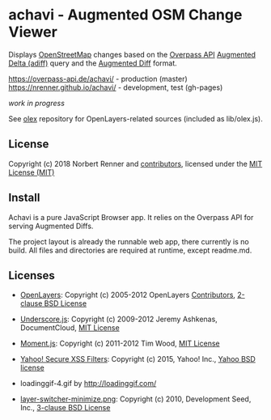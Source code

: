 # achavi - Augmented OSM Change Viewer

Displays [OpenStreetMap](openstreetmap.org) changes based on the [Overpass API](https://overpass-api.de/) [Augmented Delta (adiff)](https://wiki.openstreetmap.org/wiki/Overpass_API/Overpass_QL#Augmented_Delta_between_two_dates_.28.22adiff.22.29) query and the
[Augmented Diff](https://wiki.openstreetmap.org/wiki/Overpass_API/Augmented_Diffs#Contained_data) format.

https://overpass-api.de/achavi/ - production (master)  
https://nrenner.github.io/achavi/ - development, test (gh-pages)

*work in progress*

See [olex](https://github.com/nrenner/olex) repository for OpenLayers-related sources (included as lib/olex.js).

## License

Copyright (c) 2018 Norbert Renner and [contributors](https://github.com/nrenner/achavi/graphs/contributors), licensed under the [MIT License (MIT)](LICENSE)

## Install

Achavi is a pure JavaScript Browser app. It relies on the Overpass API for serving Augmented Diffs.

The project layout is already the runnable web app, there currently is no build. All files and directories are required at runtime,
except readme.md.

## Licenses

* [OpenLayers](http://www.openlayers.org/): Copyright (c) 2005-2012 OpenLayers [Contributors](licenses/openlayers-authors.txt), [2-clause BSD License](licenses/openlayers-license.txt)
* [Underscore.js](http://underscorejs.org/): Copyright (c) 2009-2012 Jeremy Ashkenas, DocumentCloud, [MIT License](licenses/underscorejs-LICENSE)
* [Moment.js](http://momentjs.com/): Copyright (c) 2011-2012 Tim Wood, [MIT License](licenses/momentjs-LICENSE)
* [Yahoo! Secure XSS Filters](https://github.com/yahoo/xss-filters): Copyright (c) 2015, Yahoo! Inc., [Yahoo BSD license](https://github.com/yahoo/xss-filters/blob/master/LICENSE)

* loadinggif-4.gif by http://loadinggif.com/
* [layer-switcher-minimize.png](https://github.com/nrenner/openlayers_themes): Copyright (c) 2010, Development Seed, Inc., [3-clause BSD License](licenses/openlayers_themes-LICENSE.txt)
